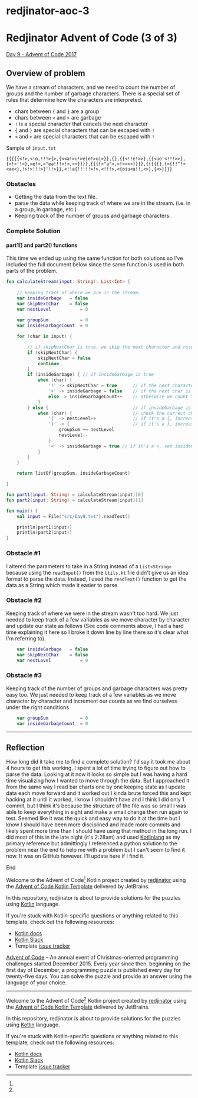 # redjinator-aoc-3
# Redjinator Advent of Code (3 of 3)

[Day 9 - Advent of Code 2017](https://adventofcode.com/2017/day/9)

## Overview of problem
We have a stream of characters, and we need to count the number of groups and the number of garbage characters.
There is a special set of rules that determine how the characters are interpreted.
* chars between `{` and `}` are a group
* chars between `<` and `>` are garbage
* `!` is a special character that cancels the next character
* `{` and `}` are special characters that can be escaped with `!`
* `<` and `>` are special characters that can be escaped with `!`


Sample of `input.txt`
```
{{{{{<!>,<!o,!!!>{>,{<<a!>u!>eio!>ui>}},{},{{<!!e!>>},{{<uo'<!!!>>},{<!>'!>},<e!>,<"ea!!!>!>,<>}}}},{{{{<"a">,<!><<>}}}},{{{{{},{<{!!"!><ae<},!>!>!!!>}'!!>}},<!!a{!!!!!>!>,<!!!>,<{oiu<a!!,<>},{<>}}}}
```

### Obstacles
* Getting the data from the text file.
* parse the data while keeping track of where we are in the stream. (i.e. in a group, in garbage, etc.)
* Keeping track of the number of groups and garbage characters.


### Complete Solution

#### part1() and part2() functions
This time we ended up using the same function for both solutions so I've included the full document below since the same function is used in both parts of the problem.

```kotlin
fun calculateStream(input: String): List<Int> {
    
    // keeping track of where we are in the stream.
    var insideGarbage   = false
    var skipNextChar    = false
    var nestLevel           = 0
    
    var groupSum            = 0
    var insideGarbageCount  = 0

    for (char in input) {

        // if skipNextChar is true, we skip the next character and reset the boolean
        if (skipNextChar) {
            skipNextChar = false
            continue
        }
        if (insideGarbage) { // if insideGarbage is true
            when (char) {
                '!' -> skipNextChar = true      // if the next character is !, we skip it
                '>' -> insideGarbage = false    // if the next char is > we exit garbage state
                else -> insideGarbageCount++    // otherwise we count the garbage
            }
        } else {                                // if insideGarbage is false
            when (char) {                       // check the currect character
                '{' -> nestLevel++              // if it's a {, increase the nestLevel
                '}' -> {                        // if it's a }, increase the groupSum and decrease the nestLevel
                    groupSum += nestLevel
                    nestLevel--
                }
                '<' -> insideGarbage = true // if it's a <, set insideGarbage to true
            }
        }
    }

    return listOf(groupSum, insideGarbageCount)

}

fun part1(input: String) = calculateStream(input)[0]
fun part2(input: String) = calculateStream(input)[1]

fun main() {
    val input = File("src/Day9.txt").readText()

    println(part1(input))
    println(part2(input))
}
```
### Obstacle #1
I altered the parameters to take in a String instead of a `List<String>` because using the `readInput()` from the `Utils.kt` file didn't give us an idea format to parse the data. Instead, I used the `readText()` function to get the data as a String which made it easier to parse.

### Obstacle #2
Keeping track of where we were in the stream wasn't too hard. We just needed to keep track of a few variables as we move character by character and update our state as follows (See code comments above, I had a hard time explaining it here so I broke it down line by line there so it's clear what I'm referring to).
```kotlin
    var insideGarbage   = false
    var skipNextChar    = false
    var nestLevel           = 0
```

### Obstacle #3
Keeping track of the number of groups and garbage characters was pretty easy too. We just needed to keep track of a few variables as we move character by character and increment our counts as we find ourselves under the right conditions
```kotlin
    var groupSum            = 0
    var insideGarbageCount  = 0
```

---


## Reflection

How long did it take me to find a complete solution?
I'd say it took me about 4 hours to get this working. I spent a lot of time trying to figure out how to parse the data. Looking at it now it looks so simple but I was having a hard time visualizing how I wanted to move through the data. But I approached it from the same way I read bar charts one by one keeping state as I update data each move forward and it worked out.I kinda brute forced this and kept hacking at it until it worked, I know I shouldn't have and I think I did only 1 commit, but I think it's because the structure of the file was so small I was able to keep everything in sight and make a small change then run again to test. Seemed like it was the quick and easy way to do it at the time but I know I should have been more disciplined and made more commits and likely spent more time than I should have using that method in the long run. I did most of this in the late night (it's 2:28am) and used [Kotlinlang](https://kotlinlang.org/) as my primary reference but admittingly I referenced a python solution to the problem near the end to help me with a problem but I can't seem to find it now. It was on GitHub however. I'll update here if I find it. 

End






Welcome to the Advent of Code[^aoc] Kotlin project created by [redjinator][github] using the [Advent of Code Kotlin Template][template] delivered by JetBrains.

In this repository, redjinator is about to provide solutions for the puzzles using [Kotlin][kotlin] language.

If you're stuck with Kotlin-specific questions or anything related to this template, check out the following resources:

- [Kotlin docs][docs]
- [Kotlin Slack][slack]
- Template [issue tracker][issues]


[^aoc]:
[Advent of Code][aoc] – An annual event of Christmas-oriented programming challenges started December 2015.
Every year since then, beginning on the first day of December, a programming puzzle is published every day for twenty-five days.
You can solve the puzzle and provide an answer using the language of your choice.

[aoc]: https://adventofcode.com
[docs]: https://kotlinlang.org/docs/home.html
[github]: https://github.com/redjinator
[issues]: https://github.com/kotlin-hands-on/advent-of-code-kotlin-template/issues
[kotlin]: https://kotlinlang.org
[slack]: https://surveys.jetbrains.com/s3/kotlin-slack-sign-up
[template]: https://github.com/kotlin-hands-on/advent-of-code-kotlin-template






---
Welcome to the Advent of Code[^aoc] Kotlin project created by [redjinator][github] using the [Advent of Code Kotlin Template][template] delivered by JetBrains.

In this repository, redjinator is about to provide solutions for the puzzles using [Kotlin][kotlin] language.

If you're stuck with Kotlin-specific questions or anything related to this template, check out the following resources:

- [Kotlin docs][docs]
- [Kotlin Slack][slack]
- Template [issue tracker][issues]


[^aoc]:
    [Advent of Code][aoc] – An annual event of Christmas-oriented programming challenges started December 2015.
    Every year since then, beginning on the first day of December, a programming puzzle is published every day for twenty-five days.
    You can solve the puzzle and provide an answer using the language of your choice.

[aoc]: https://adventofcode.com
[docs]: https://kotlinlang.org/docs/home.html
[github]: https://github.com/redjinator
[issues]: https://github.com/kotlin-hands-on/advent-of-code-kotlin-template/issues
[kotlin]: https://kotlinlang.org
[slack]: https://surveys.jetbrains.com/s3/kotlin-slack-sign-up
[template]: https://github.com/kotlin-hands-on/advent-of-code-kotlin-template
